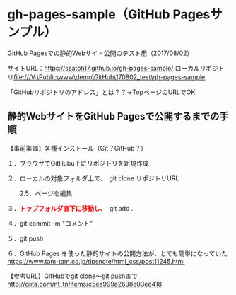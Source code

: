 # gh-pages-sample（GitHub Pagesサンプル）

GitHub Pagesでの静的Webサイト公開のテスト用（2017/08/02）

サイトURL：https://ssatoh17.github.io/gh-pages-sample/
ローカルリポジトリ<file:///V:\Public\www\demo\GitHub\170802_test\gh-pages-sample>

「GitHubリポジトリのアドレス」とは？？→TopページのURLでOK


## 静的WebサイトをGitHub Pagesで公開するまでの手順

【事前準備】各種インストール（Git？GitHub？）

１．ブラウザでGitHubu上にリポジトリを新規作成

２．ローカルの対象フォルダ上で、　git clone リポジトリURL

　　2.5．ページを編集
 
３．<b><font color="red">トップフォルダ直下に移動し</font></b>、　git add .

４．git commit -m "コメント"

５．git push

６．GitHub Pages を使った静的サイトの公開方法が、とても簡単になっていた https://www.tam-tam.co.jp/tipsnote/html_css/post11245.html


【参考URL】GitHubでgit clone〜git pushまで http://qiita.com/nt_tn/items/c5ea999a2638e03ee418

